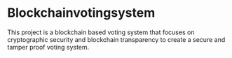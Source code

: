# Blockchainvotingsystem
This project is a blockchain based voting system that focuses on cryptographic security and blockchain transparency to create a secure and tamper proof voting system.
